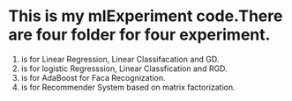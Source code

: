 #  This is my mlExperiment code.There are four folder for four experiment.
1. is for Linear Regression, Linear Classifacation and GD.
2. is for logistic Regresssion, Linear Classfication and RGD.
3. is for AdaBoost for Faca Recognization.
4. is for Recommender System based on matrix factorization.

